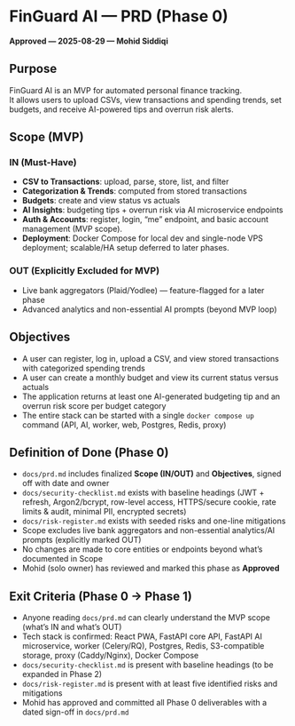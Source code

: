 # FinGuard AI — PRD (Phase 0)
**Approved — 2025-08-29 — Mohid Siddiqi**

## Purpose
FinGuard AI is an MVP for automated personal finance tracking.  
It allows users to upload CSVs, view transactions and spending trends, set budgets, and receive AI-powered tips and overrun risk alerts.

## Scope (MVP)

### IN (Must-Have)
- **CSV to Transactions**: upload, parse, store, list, and filter  
- **Categorization & Trends**: computed from stored transactions  
- **Budgets**: create and view status vs actuals  
- **AI Insights**: budgeting tips + overrun risk via AI microservice endpoints  
- **Auth & Accounts**: register, login, “me” endpoint, and basic account management (MVP scope).  
- **Deployment**: Docker Compose for local dev and single-node VPS deployment; scalable/HA setup deferred to later phases.

### OUT (Explicitly Excluded for MVP)
- Live bank aggregators (Plaid/Yodlee) — feature-flagged for a later phase  
- Advanced analytics and non-essential AI prompts (beyond MVP loop)

## Objectives

- A user can register, log in, upload a CSV, and view stored transactions with categorized spending trends  
- A user can create a monthly budget and view its current status versus actuals  
- The application returns at least one AI-generated budgeting tip and an overrun risk score per budget category  
- The entire stack can be started with a single `docker compose up` command (API, AI, worker, web, Postgres, Redis, proxy)

## Definition of Done (Phase 0)

- `docs/prd.md` includes finalized **Scope (IN/OUT)** and **Objectives**, signed off with date and owner  
- `docs/security-checklist.md` exists with baseline headings (JWT + refresh, Argon2/bcrypt, row-level access, HTTPS/secure cookie, rate limits & audit, minimal PII, encrypted secrets)  
- `docs/risk-register.md` exists with seeded risks and one-line mitigations  
- Scope excludes live bank aggregators and non-essential analytics/AI prompts (explicitly marked OUT)  
- No changes are made to core entities or endpoints beyond what’s documented in Scope  
- Mohid (solo owner) has reviewed and marked this phase as **Approved**

## Exit Criteria (Phase 0 → Phase 1)

- Anyone reading `docs/prd.md` can clearly understand the MVP scope (what’s IN and what’s OUT)  
- Tech stack is confirmed: React PWA, FastAPI core API, FastAPI AI microservice, worker (Celery/RQ), Postgres, Redis, S3-compatible storage, proxy (Caddy/Nginx), Docker Compose  
- `docs/security-checklist.md` is present with baseline headings (to be expanded in Phase 2)  
- `docs/risk-register.md` is present with at least five identified risks and mitigations  
- Mohid has approved and committed all Phase 0 deliverables with a dated sign-off in `docs/prd.md`  
